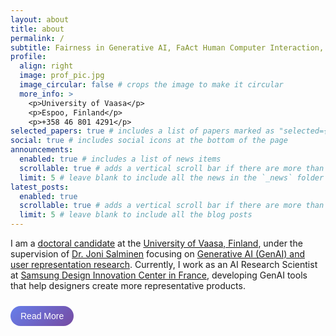 ```yaml
---
layout: about
title: about
permalink: /
subtitle: Fairness in Generative AI, FaAct Human Computer Interaction, User Representation, Personas for Social Good, GenAI Personas, Global South
profile:
  align: right
  image: prof_pic.jpg
  image_circular: false # crops the image to make it circular
  more_info: >
    <p>University of Vaasa</p>
    <p>Espoo, Finland</p>
    <p>+358 46 801 4291</p>
selected_papers: true # includes a list of papers marked as "selected={true}"
social: true # includes social icons at the bottom of the page
announcements:
  enabled: true # includes a list of news items
  scrollable: true # adds a vertical scroll bar if there are more than 3 news items
  limit: 5 # leave blank to include all the news in the `_news` folder
latest_posts:
  enabled: true
  scrollable: true # adds a vertical scroll bar if there are more than 3 new posts items
  limit: 5 # leave blank to include all the blog posts
---
```


<div id="bio-short">
I am a <a href="#">doctoral candidate</a> at the <a href="https://personateam.xyz/members/" target=blank>University of Vaasa, Finland</a>, under the supervision of <a href="https://jonisalminen.com/" target=blank>Dr. Joni Salminen</a> focusing on <a href="#">Generative AI (GenAI) and user representation research</a>. Currently, I work as an AI Research Scientist at <a href="#">Samsung Design Innovation Center in France</a>, developing GenAI tools that help designers create more representative products.

<button id="read-more-btn" onclick="expandBio()" style="background: linear-gradient(135deg, #667eea 0%, #764ba2 100%); color: white; border: none; padding: 8px 16px; border-radius: 20px; cursor: pointer; font-size: 14px; margin-top: 10px; transition: all 0.3s ease;">Read More</button>
</div>

<div id="bio-expanded" style="display: none;">
I am a <a href="#">doctoral candidate</a> at the <a href="https://personateam.xyz/members/" target=blank>University of Vaasa, Finland</a>, under the supervision of <a href="https://jonisalminen.com/" target=blank>Dr. Joni Salminen</a> focusing on <a href="#">Generative AI (GenAI) and user representation research</a>.  <br>
Currently, I work as an AI Research Scientist at <a href="#">Samsung Design Innovation Center in France</a>, developing GenAI tools that help designers create more representative products. Previously, I have created AI solutions in engineering domains at several orgnanizations in Pakistan, USA, MENA, and Ireland. I have a background in engineering and have earned multiple credentials in data science and business from institutions like <a href="https://www.linkedin.com/in/danialamin/details/education/699762391/multiple-media-viewer/?profileId=ACoAAB4MfGEBs29bNULQC2-ZHpdZkGEHMbnYqjk&treasuryMediaId=1702542381957">MIT</a>, <a href="https://www.linkedin.com/in/danialamin/details/education/1635517561145/single-media-viewer/?profileId=ACoAAB4MfGEBs29bNULQC2-ZHpdZkGEHMbnYqjk">UC San Diego</a>, <a href="https://www.linkedin.com/in/danialamin/details/education/1709064370224/single-media-viewer/?profileId=ACoAAB4MfGEBs29bNULQC2-ZHpdZkGEHMbnYqjk">RIT</a>, <a href="https://www.coursera.org/account/accomplishments/professional-cert/7M43S2RXU6ZX">Google</a>, and <a href="https://www.eitci.org/certificatesupplement?id=EITC/AI/GCML/SLJ24004790&t=Hn1ZB0nq7bCRxz2W">EITCA</a>.
<br>

My research centers on making <a href="#">GenAI systems fairer and more inclusive</a> towards representation of users. I study how GenAI creates user personas and work to reduce bias, especially for <a href="#">marginalized communities</a>. I use large language models and NLP to build better representations of different groups of people. My goal is ensuring GenAI systems don't perpetuate stereotypes. I also explore how GenAI can be used responsibly in design and decision-making.<br>

I speak four languages: English, Urdu, Punjabi, and some (petit :smile) French. I enjoy writing poetry and dark prose. When I am not working, I'm probably <a href="#">overthinking or cooking</a>. I have been involved in space education programs for popularization through <a href="https://www.linkedin.com/company/spacestepedu/posts/?feedView=all">Space Technology Education and Popularization </a>, a non-profit organized by me and my colleagues, in Pakistan for many years, helping to organize events such as World Space Week (2014-2022), Space Summer School (2017-2022), and Space Camps all across Pakistan. I volunteer with <a href="https://ncgsa.org.pk/">National Center of GIS & Space Applications</a> for Space and STEM popularization. I enjoy <a href="#">mentoring startups</a> and helping them ethically utilize GenAI.
<br>
<button id="read-less-btn" onclick="collapseBio()" style="background: #6c757d; color: white; border: none; padding: 8px 16px; border-radius: 20px; cursor: pointer; font-size: 14px; margin-top: 10px; transition: all 0.3s ease;">Read Less</button>
</div>

<script>
function expandBio() {
    document.getElementById('bio-short').style.display = 'none';
    document.getElementById('bio-expanded').style.display = 'block';
}

function collapseBio() {
    document.getElementById('bio-short').style.display = 'block';
    document.getElementById('bio-expanded').style.display = 'none';
}

// Add hover effects
document.addEventListener('DOMContentLoaded', function() {
    const readMoreBtn = document.getElementById('read-more-btn');
    const readLessBtn = document.getElementById('read-less-btn');
    
    if (readMoreBtn) {
        readMoreBtn.addEventListener('mouseenter', function() {
            this.style.transform = 'translateY(-2px)';
            this.style.boxShadow = '0 4px 8px rgba(102, 126, 234, 0.4)';
        });
        readMoreBtn.addEventListener('mouseleave', function() {
            this.style.transform = 'translateY(0)';
            this.style.boxShadow = '0 2px 4px rgba(102, 126, 234, 0.3)';
        });
    }
    
    if (readLessBtn) {
        readLessBtn.addEventListener('mouseenter', function() {
            this.style.transform = 'translateY(-2px)';
            this.style.backgroundColor = '#5a6268';
        });
        readLessBtn.addEventListener('mouseleave', function() {
            this.style.transform = 'translateY(0)';
            this.style.backgroundColor = '#6c757d';
        });
    }
});
</script>